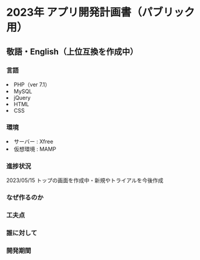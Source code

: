 # 2023年 アプリ開発計画書（パブリック用）

## 敬語・English（上位互換を作成中）
### 言語
<li>PHP（ver 7.1）</li>
<li>MySQL</li>
<li>jQuery</li>
<li>HTML</li>
<li>CSS</li>

### 環境 
<li>サーバー : Xfree</li>
<li>仮想環境 : MAMP</li>

### 進捗状況
<p>2023/05/15 トップの画面を作成中・新規やトライアルを今後作成</p>

### なぜ作るのか

### 工夫点

### 誰に対して

### 開発期間

